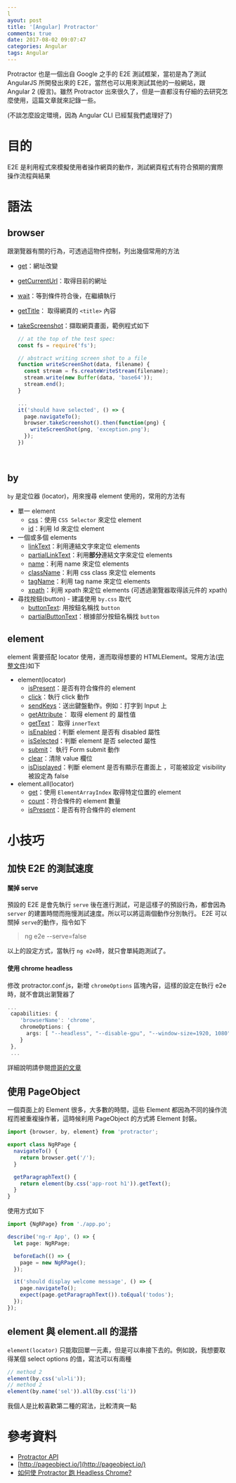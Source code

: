 ```yaml
---
l
ayout: post
title: '[Angular] Protractor'
comments: true
date: 2017-08-02 09:07:47
categories: Angular
tags: Angular
---
```


Protractor 也是一個出自 Google 之手的 E2E 測試框架，當初是為了測試 AngularJS 所開發出來的 E2E，當然也可以用來測試其他的一般網站，跟 Angular 2 (廢言)。雖然 Protractor 出來很久了，但是一直都沒有仔細的去研究怎麼使用，這篇文章就來記錄一些。

(不談怎麼設定環境，因為 Angular CLI 已經幫我們處理好了)

<!-- more -->

#  目的

E2E 是利用程式來模擬使用者操作網頁的動作，測試網頁程式有符合預期的實際操作流程與結果



# 語法

## browser

跟瀏覽器有關的行為，可透過這物件控制，列出幾個常用的方法

* [get](http://www.protractortest.org/#/api?view=ProtractorBrowser.prototype.get)：網址改變

* [getCurrentUrl](http://www.protractortest.org/#/api?view=webdriver.WebDriver.prototype.getCurrentUrl)：取得目前的網址

* [wait](http://www.protractortest.org/#/api?view=webdriver.WebDriver.prototype.wait)：等到條件符合後，在繼續執行

* [getTitle](http://www.protractortest.org/#/api?view=webdriver.WebDriver.prototype.getTitle)： 取得網頁的 `<title>` 內容

* [takeScreenshot](http://www.protractortest.org/#/api?view=webdriver.WebDriver.prototype.takeScreenshot)：擷取網頁畫面，範例程式如下

  ```typescript
  // at the top of the test spec:
  const fs = require('fs');

  // abstract writing screen shot to a file
  function writeScreenShot(data, filename) {
    const stream = fs.createWriteStream(filename);
    stream.write(new Buffer(data, 'base64'));
    stream.end();
  }

  ...
  it('should have selected', () => {
    page.navigateTo();
    browser.takeScreenshot().then(function(png) {
      writeScreenShot(png, 'exception.png');
    });    
  })

  ```

  ​

## by

`by` 是定位器 (locator)，用來搜尋 element 使用的，常用的方法有

* 單一 element
  * [css](http://www.protractortest.org/#/api?view=webdriver.By.css)：使用 `CSS Selector` 來定位 element
  * [id](http://www.protractortest.org/#/api?view=webdriver.By.id)：利用 Id 來定位 element
* 一個或多個 elements
  * [linkText](http://www.protractortest.org/#/api?view=webdriver.By.linkText)：利用連結文字來定位 elements
  * [partialLinkText](http://www.protractortest.org/#/api?view=webdriver.By.partialLinkText)：利用**部分**連結文字來定位 elements 
  * [name](http://www.protractortest.org/#/api?view=webdriver.By.name)：利用 name 來定位 elements
  * [className](http://www.protractortest.org/#/api?view=webdriver.By.className)：利用 css class 來定位 elements
  * [tagName](http://www.protractortest.org/#/api?view=webdriver.By.tagName)：利用 tag name 來定位 elements
  * [xpath](http://www.protractortest.org/#/api?view=webdriver.By.xpath)：利用 xpath 來定位 elements (可透過瀏覽器取得該元件的 xpath)
* 尋找按鈕(button) - 建議使用 `by.css` 取代
  - [buttonText](http://www.protractortest.org/#/api?view=ProtractorBy.prototype.buttonText): 用按鈕名稱找 `button`
  - [partialButtonText](http://www.protractortest.org/#/api?view=ProtractorBy.prototype.partialButtonText)：根據部分按鈕名稱找 `button`



## element

element 需要搭配 locator 使用，進而取得想要的 HTMLElement。常用方法([完整文件](http://www.protractortest.org/#/api?view=ElementFinder))如下

* element(locator)
  * [isPresent](http://www.protractortest.org/#/api?view=ElementFinder.prototype.isPresent)：是否有符合條件的 element
  * [click](http://www.protractortest.org/#/api?view=webdriver.WebElement.prototype.click)：執行 click 動作
  * [sendKeys](http://www.protractortest.org/#/api?view=webdriver.WebElement.prototype.sendKeys)：送出鍵盤動作。例如：打字到 Input 上
  * [getAttribute](http://www.protractortest.org/#/api?view=webdriver.WebElement.prototype.getAttribute)： 取得 element 的 屬性值
  * [getText](http://www.protractortest.org/#/api?view=webdriver.WebElement.prototype.getText)： 取得 `innerText`
  * [isEnabled](http://www.protractortest.org/#/api?view=webdriver.WebElement.prototype.isEnabled)：判斷 element 是否有 disabled 屬性
  * [isSelected](http://www.protractortest.org/#/api?view=webdriver.WebElement.prototype.isSelected)：判斷 element 是否 selected 屬性
  * [submit](http://www.protractortest.org/#/api?view=webdriver.WebElement.prototype.submit)： 執行 Form submit 動作
  * [clear](http://www.protractortest.org/#/api?view=webdriver.WebElement.prototype.clear)：清除 value 欄位
  * [isDisplayed](http://www.protractortest.org/#/api?view=webdriver.WebElement.prototype.isDisplayed)：判斷 element 是否有顯示在畫面上 ，可能被設定 visibility 被設定為 false
* element.all(locator)
  - [get](http://www.protractortest.org/#/api?view=ElementArrayFinder.prototype.get)：使用 `ElementArrayIndex` 取得特定位置的 element
  - [count](http://www.protractortest.org/#/api?view=ElementArrayFinder.prototype.count)：符合條件的 element 數量
  - [isPresent](http://www.protractortest.org/#/api?view=ElementArrayFinder.prototype.isPresent)：是否有符合條件的 element



# 小技巧

## 加快 E2E 的測試速度

#### 關掉 serve

預設的 E2E 是會先執行 `serve` 後在進行測試，可是這樣子的預設行為，都會因為 `server` 的建置時間而拖慢測試速度。所以可以將這兩個動作分別執行。 E2E 可以關掉 `serve`的動作，指令如下

> ng e2e --serve=false

以上的設定方式，當執行 `ng e2e`時，就只會單純跑測試了。

#### 使用 chrome headless

修改 protractor.conf.js，新增 `chromeOptions` 區塊內容，這樣的設定在執行 e2e 時，就不會跳出瀏覽器了

```typescript
...
 capabilities: {
    'browserName': 'chrome',
    chromeOptions: {
      args: [ "--headless", "--disable-gpu", "--window-size=1920, 1080" ]
    }
 },
 ...
```

 詳細說明請參閱[燈哥的文章](http://oomusou.io/protractor/protractor-headless-chrome/)



## 使用 PageObject

一個頁面上的 Element 很多，大多數的時間，這些 Element 都因為不同的操作流程而被重複操作著，這時候利用 PageObject 的方式將 Element 封裝。

```typescript
import {browser, by, element} from 'protractor';

export class NgRPage {
  navigateTo() {
    return browser.get('/');
  }

  getParagraphText() {
    return element(by.css('app-root h1')).getText();
  }
}
```

使用方式如下

```typescript
import {NgRPage} from './app.po';

describe('ng-r App', () => {
  let page: NgRPage;

  beforeEach(() => {
    page = new NgRPage();
  });

  it('should display welcome message', () => {
    page.navigateTo();
    expect(page.getParagraphText()).toEqual('todos');
  });
});
```

##  element 與 element.all 的混搭

`element(locator)` 只能取回單一元素，但是可以串接下去的。例如說，我想要取得某個 select options 的值，寫法可以有兩種

```typescript
// method 2
element(by.css('ul>li'));  
// method 2
element(by.name('sel')).all(by.css('li'))
```

我個人是比較喜歡第二種的寫法，比較清爽一點





# 參考資料

* [Protractor API](http://www.protractortest.org/#/api)
* [http://pageobject.io/](http://pageobject.io/)
* [如何使 Protractor 跑 Headless Chrome?](http://oomusou.io/protractor/protractor-headless-chrome/)